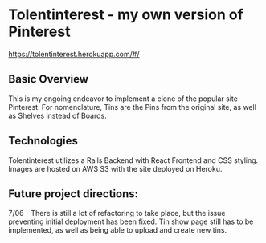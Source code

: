 # Tolentinterest - my own version of Pinterest

https://tolentinterest.herokuapp.com/#/

## Basic Overview

This is my ongoing endeavor to implement a clone of the popular site Pinterest.
For nomenclature, Tins are the Pins from the original site, as well as Shelves
instead of Boards.

## Technologies

Tolentinterest utilizes a Rails Backend with React Frontend and CSS styling.
Images are hosted on AWS S3 with the site deployed on Heroku.

## Future project directions:

7/06 - There is still a lot of refactoring to take place, but the issue
preventing initial deployment has been fixed. Tin show page still has to be
implemented, as well as being able to upload and create new tins.
